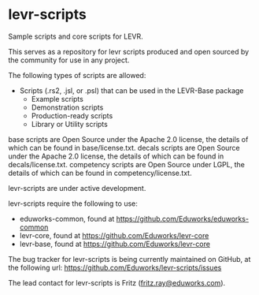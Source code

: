 levr-scripts
============

Sample scripts and core scripts for LEVR.

This serves as a repository for levr scripts produced and open sourced by the community for use in any project.

The following types of scripts are allowed:

* Scripts (.rs2, .jsl, or .psl) that can be used in the LEVR-Base package
  * Example scripts
  * Demonstration scripts
  * Production-ready scripts
  * Library or Utility scripts

base scripts are Open Source under the Apache 2.0 license, the details of which can be found in base/license.txt.
decals scripts are Open Source under the Apache 2.0 license, the details of which can be found in decals/license.txt.
competency scripts are Open Source under LGPL, the details of which can be found in competency/license.txt.

levr-scripts are under active development.

levr-scripts require the following to use:

* eduworks-common, found at https://github.com/Eduworks/eduworks-common
* levr-core, found at https://github.com/Eduworks/levr-core
* levr-base, found at https://github.com/Eduworks/levr-core

The bug tracker for levr-scripts is being currently maintained on GitHub, at the following url: https://github.com/Eduworks/levr-scripts/issues

The lead contact for levr-scripts is Fritz (fritz.ray@eduworks.com).
